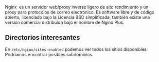 Nginx ​ es un servidor web/proxy inverso ligero de alto rendimiento y un proxy para protocolos de correo electrónico.​​ Es software libre y de código abierto, licenciado bajo la Licencia BSD simplificada; también existe una versión comercial distribuida bajo el nombre de Nginx Plus.


## Directorios interesantes

En `/etc/nginx/sites-enabled` podemos ver todos los sitios disponibles. Podríamos encontrar posibles subdominios.